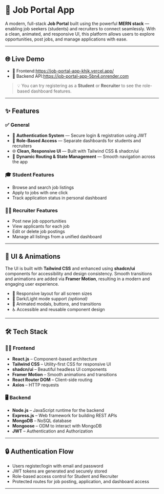 # 💼 Job Portal App

A modern, full-stack **Job Portal** built using the powerful **MERN stack** — enabling job seekers (students) and recruiters to connect seamlessly. With a clean, animated, and responsive UI, this platform allows users to explore opportunities, post jobs, and manage applications with ease.

---

## 🌐 Live Demo

- 🔗 Frontend:https://job-portal-app-khjk.vercel.app/
- 🔗 Backend API:https://job-portal-app-5bn4.onrender.com

> 💡 You can try registering as a **Student** or **Recruiter** to see the role-based dashboard features.

---

## ✨ Features

### ✅ General
- 🔐 **Authentication System** — Secure login & registration using JWT
- 👥 **Role-Based Access** — Separate dashboards for students and recruiters
- 🌐 **Clean, Responsive UI** — Built with Tailwind CSS & shadcn/ui
- 🎯 **Dynamic Routing & State Management** — Smooth navigation across the app

### 🎓 Student Features
- Browse and search job listings
- Apply to jobs with one click
- Track application status in personal dashboard

### 🧑‍💼 Recruiter Features
- Post new job opportunities
- View applicants for each job
- Edit or delete job postings
- Manage all listings from a unified dashboard

---

## 🎨 UI & Animations

The UI is built with **Tailwind CSS** and enhanced using **shadcn/ui** components for accessibility and design consistency. Smooth transitions and animations are added via **Framer Motion**, resulting in a modern and engaging user experience.

- 📱 Responsive layout for all screen sizes
- 🌙 Dark/Light mode support *(optional)*
- 💫 Animated modals, buttons, and transitions
- ♿ Accessible and reusable component design

---

## 🛠️ Tech Stack

### 🧑‍💻 Frontend
- **React.js** – Component-based architecture
- **Tailwind CSS** – Utility-first CSS for responsive UI
- **shadcn/ui** – Beautiful headless UI components
- **Framer Motion** – Smooth animations and transitions
- **React Router DOM** – Client-side routing
- **Axios** – HTTP requests

### 🖥️ Backend
- **Node.js** – JavaScript runtime for the backend
- **Express.js** – Web framework for building REST APIs
- **MongoDB** – NoSQL database
- **Mongoose** – ODM to interact with MongoDB
- **JWT** – Authentication and Authorization

---

## 🔒 Authentication Flow

- Users register/login with email and password
- JWT tokens are generated and securely stored
- Role-based access control for Student and Recruiter
- Protected routes for job posting, application, and dashboard access

---




